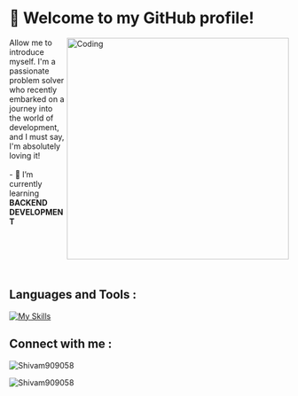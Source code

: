 # 👋 Welcome to my GitHub profile!
<img align="right" alt="Coding" width="400" src="[https://i.pinimg.com/originals/e1/85/18/e18518c6d24257c6fb02e3c95a862d85.gif](https://th.bing.com/th/id/R.872a89ce9a8c2fcfceb048abe8a09a87?rik=GDfCPWbZCqIUvA&riu=http%3a%2f%2fbestanimations.com%2fComputers%2ffunny-homer-computer-animated-gif-38.gif&ehk=lGkt5xTa%2fVSDGO%2fXi0l8GfPGgNRdweZ74uwU2APiLUc%3d&risl=&pid=ImgRaw&r=0)">

<div align="left" width="300" padding="100">
Allow me to introduce myself. I'm a passionate problem solver who recently embarked on a journey into the world of development, and I must say, I'm absolutely loving it! </div>
<br>
- 📖 I’m currently learning <b>BACKEND DEVELOPMENT</b>

<br><br><br><br>
## Languages and Tools :
[![My Skills](https://skillicons.dev/icons?i=c,cpp,python,git,github,html,css,js,nodejs,django)](https://skillicons.dev)

## Connect with me :


<!-- <p>&nbsp;<img align="center" src="https://github-readme-stats.vercel.app/api?username=shashwatps&show_icons=true&locale=en" alt="shashwatps" /></p> -->

<p><img align="center" src="https://github-readme-streak-stats.herokuapp.com/?user=s&Shivam909058" alt="Shivam909058" /></p>

<p><img align="center" src="https://github-readme-stats.vercel.app/api/top-langs?username=Shivam909058&show_icons=true&locale=en&layout=compact" alt="Shivam909058" /></p>

<!--


Here are some ideas to get you started:

- 🔭 I’m currently working on ...
- 🌱 I’m currently learning ...
- 👯 I’m looking to collaborate on ...
- 🤔 I’m looking for help with ...
- 💬 Ask me about ...
- 📫 How to reach me: ...
- 😄 Pronouns: ...
- ⚡ Fun fact: ...
-->
